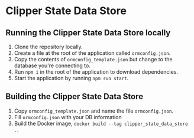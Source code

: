 # Clipper State Data Store

## Running the Clipper State Data Store locally

1. Clone the repository locally.
2. Create a file at the root of the application called `ormconfig.json`.
3. Copy the contents of `ormconfig_template.json` but change to the database you're connecting to.
4. Run `npm i` in the root of the application to download dependencies.
5. Start the application by running `npm run start`.

## Building the Clipper State Data Store

1. Copy `ormconfig_template.json` and name the file `ormconfig.json`.
2. Fill `ormconfig.json` with your DB information
3. Build the Docker image, `docker build --tag clipper_state_data_store .`.
